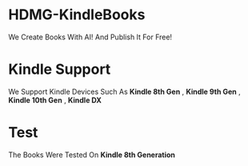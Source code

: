 # HDMG-KindleBooks
We Create Books With AI! And Publish It For Free!
# Kindle Support
We Support Kindle Devices Such As **Kindle 8th Gen** , **Kindle 9th Gen** , **Kindle 10th Gen** , **Kindle DX**
# Test
The Books Were Tested On **Kindle 8th Generation**
